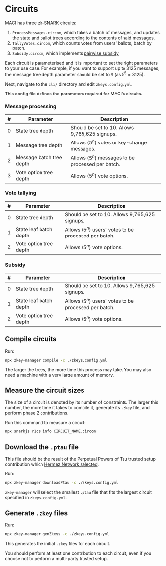 # Circuits

MACI has three zk-SNARK circuits:

1. `ProcessMessages.circom`, which takes a batch of messages, and updates the
   state and ballot trees according to the contents of said messages.
2. `TallyVotes.circom`, which counts votes from users' ballots, batch by batch.
3. `Subsidy.circom`, which implements [pairwise subsidy](https://hackmd.io/@chaosma/H1_9xmT2K)

Each circuit is parameterised and it is important to set the right parameters
to your use case. For example, if you want to support up to 3125 messages, the message tree depth parameter should be set to `5` (as $5^5 = 3125$).

Next, navigate to the `cli/` directory and edit `zkeys.config.yml`.

This config file defines the parameters required for MACI's circuits.

### Message processing

| # | Parameter | Description |
|-|-|-|
| 0 | State tree depth | Should be set to 10. Allows 9,765,625 signups. | 
| 1 | Message tree depth | Allows $(5^{n})$ votes or key-change messages. | 
| 2 | Message batch tree depth | Allows $(5^{n})$ messages to be processed per batch. |
| 3 | Vote option tree depth | Allows $(5^{n})$ vote options. |

### Vote tallying

| # | Parameter | Description |
|-|-|-|
| 0 | State tree depth | Should be set to 10. Allows 9,765,625 signups. | 
| 1 | State leaf batch depth | Allows $(5^{n})$ users' votes to be processed per batch. | 
| 2 | Vote option tree depth | Allows $(5^{n})$ vote options. |

### Subsidy 

| # | Parameter | Description |
|-|-|-|
| 0 | State tree depth | Should be set to 10. Allows 9,765,625 signups. | 
| 1 | State leaf batch depth | Allows $(5^{n})$ users' votes to be processed per batch. | 
| 2 | Vote option tree depth | Allows $(5^{n})$ vote options. |

## Compile circuits

Run:

```bash
npx zkey-manager compile -c ./zkeys.config.yml
```

The larger the trees, the more time this process may take. You may also need a
machine with a very large amount of memory.

## Measure the circuit sizes

The size of a circuit is denoted by its number of constraints. The larger this
number, the more time it takes to compile it, generate its `.zkey` file, and
perform phase 2 contributions.

Run this command to measure a circuit:

```bash
npx snarkjs r1cs info CIRCUIT_NAME.circom
```

## Download the `.ptau` file

This file should be the result of the Perpetual Powers of Tau trusted setup
contribution which [Hermez Network
selected](https://blog.hermez.io/hermez-cryptographic-setup/).

Run:

```bash
npx zkey-manager downloadPtau -c ./zkeys.config.yml
```

`zkey-manager` will select the smallest `.ptau` file that fits the largest
circuit specified in `zkeys.config.yml`. 

## Generate `.zkey` files

Run:

```bash
npx zkey-manager genZkeys -c ./zkeys.config.yml
```

This generates the initial `.zkey` files for each circuit.

You should perform at least one contribution to each circuit, even if you
choose not to perform a multi-party trusted setup.
